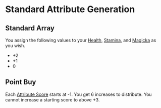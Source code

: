 # Standard Attribute Generation

## Standard Array

You assign the following values to your [Health](../Player%20Characters/Attributes/Health.md), [Stamina](../Player%20Characters/Attributes/Stamina.md), and [Magicka](../Player%20Characters/Attributes/Magicka.md) as you wish.

- +2
- +1
- 0

## Point Buy

Each [Attribute Score](../Player%20Characters/Attributes/Attribute%20Scores.md) starts at -1. You get 6 increases to distribute. You cannot increase a starting score to above +3.

